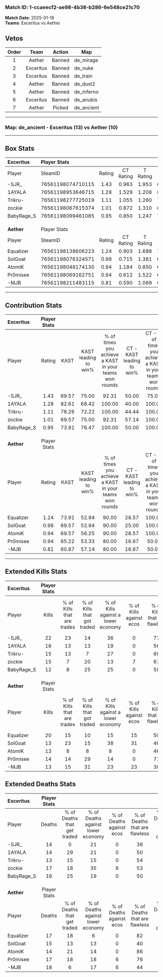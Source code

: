 ### Match ID: 1-ccaeecf2-ae98-4b38-b286-6e548ce21c70  
**Match Date**: 2025-01-18  
**Teams**: Exceritus vs Aether  

## Vetos  

| Order | Team | Action | Map |
| :---: | :--: | :----: | --- |
| 1 | Aether | Banned | de_mirage |
| 2 | Exceritus | Banned | de_nuke |
| 3 | Exceritus | Banned | de_train |
| 4 | Aether | Banned | de_dust2 |
| 5 | Aether | Banned | de_inferno |
| 6 | Exceritus | Banned | de_anubis |
| 7 | Aether | Picked | de_ancient |

---  

### **Map**: de_ancient - Exceritus (13) vs Aether (10)  
---  

## Box Stats  

| **Exceritus** | Player Stats      |        |           |          |       |       |       |         |        |      |     |
| :- | :- | :-: | :-: | :-: | :-: | :-: | :-: | :-: | :-: | :-: | :-: |
| Player        | SteamID           | Rating | CT Rating | T Rating | KAST  |  ADR  | Kills | Assists | Deaths | K/D  | HS% |
| -SJR_         | 76561198074710115 |  1.43  |   0.963   |  1.953   | 69.57 | 104.8 |  22   |    5    |   14   | 1.57 | 40  |
| 1AYALA        | 76561198953646715 |  1.28  |   1.529   |  1.208   | 82.61 | 89.3  |  16   |   12    |   14   | 1.14 | 43  |
| Trikru-       | 76561198277725019 |  1.11  |   1.055   |  1.260   | 78.26 | 60.7  |  15   |    4    |   13   | 1.15 | 33  |
| zockie        | 76561198067615374 |  1.01  |   0.872   |  1.310   | 69.57 | 73.0  |  15   |    9    |   17   | 0.88 | 33  |
| BabyRage_S    | 76561198099461085 |  0.95  |   0.850   |  1.247   | 73.91 | 75.1  |  12   |    6    |   16   | 0.75 | 75  |
|               |                   |        |           |          |       |       |       |         |        |      |     |
|               |                   |        |           |          |       |       |       |         |        |      |     |
|               |                   |        |           |          |       |       |       |         |        |      |     |
| **Aether**    | Player Stats      |        |           |          |       |       |       |         |        |      |     |
| Player        | SteamID           | Rating | CT Rating | T Rating | KAST  |  ADR  | Kills | Assists | Deaths | K/D  | HS% |
| Equalizer     | 76561198138606223 |  1.24  |   0.903   |  1.688   | 73.91 | 84.8  |  20   |    3    |   17   | 1.18 | 55  |
| SolGoat       | 76561198076324571 |  0.98  |   0.715   |  1.381   | 69.57 | 78.8  |  13   |    5    |   15   | 0.87 | 46  |
| AtomiK        | 76561198048174130 |  0.94  |   1.184   |  0.850   | 69.57 | 57.2  |  13   |    5    |   14   | 0.93 | 30  |
| Pr0misee      | 76561198069162751 |  0.94  |   0.612   |  1.522   | 65.22 | 79.8  |  14   |    3    |   17   | 0.82 | 64  |
| -MJB          | 76561198211483115 |  0.81  |   0.590   |  1.069   | 60.87 | 68.2  |  13   |    4    |   18   | 0.72 | 53  |
---  

## Contribution Stats  

| **Exceritus** | Player Stats |       |                      |                                                        |                           |                                                             |                          |                                                            |
| :- | :-: | :-: | :-: | :-: | :-: | :-: | :-: | :-: |
| Player        |    Rating    | KAST  | KAST leading to win% | % of times you achieve a KAST in your teams won rounds | CT - KAST leading to win% | CT - % of times you achieve a KAST in your teams won rounds | T - KAST leading to win% | T - % of times you achieve a KAST in your teams won rounds |
| -SJR_         |     1.43     | 69.57 |        75.00         |                         92.31                          |           50.00           |                            75.00                            |          90.00           |                           100.00                           |
| 1AYALA        |     1.28     | 82.61 |        68.42         |                         100.00                         |           40.00           |                           100.00                            |          100.00          |                           100.00                           |
| Trikru-       |     1.11     | 78.26 |        72.22         |                         100.00                         |           44.44           |                           100.00                            |          100.00          |                           100.00                           |
| zockie        |     1.01     | 69.57 |        75.00         |                         92.31                          |           57.14           |                           100.00                            |          88.89           |                           88.89                            |
| BabyRage_S    |     0.95     | 73.91 |        76.47         |                         100.00                         |           50.00           |                           100.00                            |          100.00          |                           100.00                           |
|               |              |       |                      |                                                        |                           |                                                             |                          |                                                            |
|               |              |       |                      |                                                        |                           |                                                             |                          |                                                            |
|               |              |       |                      |                                                        |                           |                                                             |                          |                                                            |
| **Aether**    | Player Stats |       |                      |                                                        |                           |                                                             |                          |                                                            |
| Player        |    Rating    | KAST  | KAST leading to win% | % of times you achieve a KAST in your teams won rounds | CT - KAST leading to win% | CT - % of times you achieve a KAST in your teams won rounds | T - KAST leading to win% | T - % of times you achieve a KAST in your teams won rounds |
| Equalizer     |     1.24     | 73.91 |        52.94         |                         90.00                          |           28.57           |                           100.00                            |          70.00           |                           87.50                            |
| SolGoat       |     0.98     | 69.57 |        52.94         |                         90.00                          |           25.00           |                           100.00                            |          77.78           |                           87.50                            |
| AtomiK        |     0.94     | 69.57 |        56.25         |                         90.00                          |           28.57           |                           100.00                            |          77.78           |                           87.50                            |
| Pr0misee      |     0.94     | 65.22 |        53.33         |                         80.00                          |           16.67           |                            50.00                            |          77.78           |                           87.50                            |
| -MJB          |     0.81     | 60.87 |        57.14         |                         80.00                          |           16.67           |                            50.00                            |          87.50           |                           87.50                            |
---  

## Extended Kills Stats  

| **Exceritus** | Player Stats |                            |                            |                                    |                         |                              |                                 |                                       |                    |           |
| :- | :-: | :-: | :-: | :-: | :-: | :-: | :-: | :-: | :-: | :-: |
| Player        |    Kills     | % of Kills that are trades | % of Kills that got traded | % of Kills against a lower economy | % of Kills against ecos | % of Kills that are flawless | % of Kills that are close duels | % of Kills that are assisted by flash | Pistol Round Kills | AWP Kills |
| -SJR_         |      22      |             23             |             14             |                 36                 |            0            |              77              |                0                |                  14                   |         0          |     0     |
| 1AYALA        |      16      |             13             |             13             |                 19                 |            0            |              56              |                6                |                   6                   |         0          |     3     |
| Trikru-       |      15      |             13             |             7              |                 27                 |            0            |              60              |               13                |                   0                   |         1          |     0     |
| zockie        |      15      |             7              |             20             |                 13                 |            7            |              67              |                7                |                   0                   |         0          |     1     |
| BabyRage_S    |      12      |             8              |             25             |                 25                 |            0            |              58              |                8                |                   8                   |         0          |     3     |
|               |              |                            |                            |                                    |                         |                              |                                 |                                       |                    |           |
|               |              |                            |                            |                                    |                         |                              |                                 |                                       |                    |           |
|               |              |                            |                            |                                    |                         |                              |                                 |                                       |                    |           |
| **Aether**    | Player Stats |                            |                            |                                    |                         |                              |                                 |                                       |                    |           |
| Player        |    Kills     | % of Kills that are trades | % of Kills that got traded | % of Kills against a lower economy | % of Kills against ecos | % of Kills that are flawless | % of Kills that are close duels | % of Kills that are assisted by flash | Pistol Round Kills | AWP Kills |
| Equalizer     |      20      |             15             |             10             |                 15                 |           15            |              50              |               15                |                   5                   |         0          |     2     |
| SolGoat       |      13      |             23             |             15             |                 38                 |           31            |              46              |               15                |                   0                   |         0          |     0     |
| AtomiK        |      13      |             8              |             8              |                 8                  |            0            |              46              |               15                |                   0                   |         8          |     0     |
| Pr0misee      |      14      |             14             |             29             |                 14                 |            0            |              71              |                0                |                   7                   |         0          |     0     |
| -MJB          |      13      |             15             |             31             |                 23                 |           23            |              38              |                8                |                   8                   |         0          |     3     |
## Extended Deaths Stats  

| **Exceritus** | Player Stats |                             |                                   |                          |                               |                            |                           |               |
| :- | :-: | :-: | :-: | :-: | :-: | :-: | :-: | :-: |
| Player        |    Deaths    | % of Deaths that get traded | % of Deaths against lower economy | % of Deaths against ecos | % of Deaths that are flawless | % of Deaths that are close | % of Deaths while blinded | Deaths to AWP |
| -SJR_         |      14      |              0              |                21                 |            0             |              36               |             14             |             0             |       2       |
| 1AYALA        |      14      |             29              |                21                 |            0             |              50               |             14             |             7             |       1       |
| Trikru-       |      13      |             15              |                15                 |            0             |              54               |             0              |             8             |       2       |
| zockie        |      17      |             18              |                35                 |            6             |              53               |             6              |             6             |       1       |
| BabyRage_S    |      16      |             25              |                19                 |            0             |              50               |             19             |             0             |       2       |
|               |              |                             |                                   |                          |                               |                            |                           |               |
|               |              |                             |                                   |                          |                               |                            |                           |               |
|               |              |                             |                                   |                          |                               |                            |                           |               |
| **Aether**    | Player Stats |                             |                                   |                          |                               |                            |                           |               |
| Player        |    Deaths    | % of Deaths that get traded | % of Deaths against lower economy | % of Deaths against ecos | % of Deaths that are flawless | % of Deaths that are close | % of Deaths while blinded | Deaths to AWP |
| Equalizer     |      17      |             18              |                 6                 |            0             |              82               |             0              |            18             |       0       |
| SolGoat       |      15      |             13              |                13                 |            0             |              40               |             20             |             0             |       0       |
| AtomiK        |      14      |             21              |                14                 |            0             |              86               |             7              |             7             |       1       |
| Pr0misee      |      17      |             18              |                18                 |            6             |              76               |             6              |             6             |       0       |
| -MJB          |      18      |              6              |                17                 |            6             |              44               |             0              |             0             |       0       |
